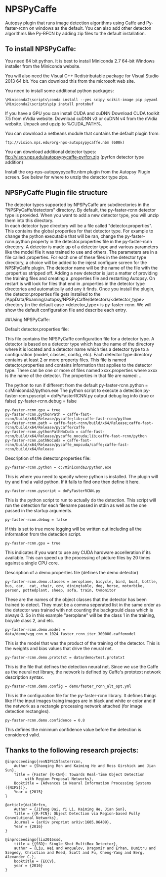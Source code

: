 # NPSPyCaffe
Autopsy plugin that runs image detection algorithms using Caffe and Py-faster-rcnn on windows as the default.  You can also add other detecton algorithms like Py-RFCN by adding zip files to the default installation.


## To install NPSPyCaffe:

You need 64 bit python.  It is best to install Miniconda 2.7 64-bit Windows installer from the Miniconda website.

You will also need the Visual C++ Redistributable package for Visual Studio 2013 64 bit.  You can download this from the microsoft web site.

You need to install some additional python packages:

    \Miniconda2\scripts\conda install --yes scipy scikit-image pip pyyaml
    \Miniconda2\scripts\pip install protobuf

If you have a GPU you can install CUDA and cuDNN
Download CUDA toolkit 7.5 from nVidia website.
Download cuDNN v3 or cuDNN v4 from the nVidia website.  Unpack and upzip to %CUDA_PATH%.

You can download a netbeans module that contains the default plugin from:

    ftp://vision.nps.edu/org-nps-autopsypycaffe.nbm (600k)

You can download additional detector types:
    ftp://vison.nps.edu/autopsypycaffe-pyrfcn.zip  (pyrfcn detector type addition)

Install the org-nps-autopsypycaffe.nbm plugin from the Autopsy Plugin screen.
See below for where to unzip the detector type zips.

## NPSPyCaffe Plugin file structure

The detector types supported by NPSPyCaffe are subdirectories in the "NPSPyCaffe/detectors" directory.  By default, the py-faster-rcnn detector type is provided.  When you want to add a new detector type, you will unzip them into this directory.  
In each detector type directory will be a file called "detector.properties". This contains the global properties for that detector type.  For example to change the python executable that will be ran, change the py-faster-rcnn.python property in the detector.properties file in the py-faster-rcnn directory.
A detector is made up of a detector type and various parameters like the model file it was trained to use and others.  The parameters are in a file called <detector name>.properties.  For each one of these files in the detector type directory, a choice will be added to the injest configure screen for the NPSPyCaffe plugin.  The detector name will be the name of the file with the .properties stripped off. Adding a new detector is just a matter of providing the training files and creating a <detector name>.properties file and restarting Autopsy.  On restart is will look for files that end in .properties in the detector type directories and automatically add any it finds.
Once you install the plugin, the detector.properties file gets installed to the <Users directory>/AppData/Roaming/autopsy/NPSPyCaffe/detectors/<detector_type> directory (in the default case <detector_type> is py-faster-rcnn. We will show the default configuration file and describe each entry.

##Using NPSPyCaffe:


Default detector.properties file:

This file contains the NPSPyCaffe configuration file for a detector type.
A detector is based on a detector type which has the name of the directory
where it is located and a detector name which ties a detector type to a
configuration (model, classes, config, etc).  Each detector type directory
contains at least 2 or more property files. This file is named
detector.properties and contains information that applies to the detector
type.  There can be one or more of files named xxxx.properties where
xxxx is the name of the detector.  The properties in that file are  named:
<detector type>.<detector name>.<property>

The python to run if different from the default
    py-faster-rcnn.python = c:/Miniconda2/python.exe
The python script to execute a detection
    py-faster-rcnn.pyscript =  doPyFasterRCNN.py
output debug log info (true or false)
    py-faster-rcnn.debug = false

    py-faster-rcnn.gpu = true
    py-faster-rcnn.pythonPath = caffe-fast-rcnn/build/x64/Release/pycaffe;lib;caffe-fast-rcnn/python
    py-faster-rcnn.path = caffe-fast-rcnn/build/x64/Release;caffe-fast-rcnn/build/x64/Release/pycaffe/caffe
    py-faster-rcnn.pythonPathNoCuda = caffe-fast-rcnn/build/x64/Release/pycaffe_nocuda;lib;caffe-fast-rcnn/python
    py-faster-rcnn.pathNoCuda = caffe-fast-rcnn/build/x64/Release/pycaffe_nopcuda/caffe;caffe-fast-rcnn/build/x64/Release

Description of the detector.properties file:

    py-faster-rcnn.python = c:/Miniconda2/python.exe
This is where you need to specify where python is installed.  The plugin will try and find a valid python.  If it fails to find one then define it here.    


    py-faster-rcnn.pyscript = doPyFasterRCNN.py
This is the python script to run to actually do the detection.  This script will run the detection for each filename passed in stdin as well as the one passed in the startup arguments. 

    py-faster-rcnn.debug = false
If this is set to true more logging will be written out including all the information from the detection script.

    py-faster-rcnn.gpu = true
This indicates if you want to use any CUDA hardware accelleration if its available. This can speed up the processing of picture files by 20 times against a single CPU core.


Description of a demo.properties file (defines the demo detector)

	py-faster-rcnn.demo.classes = aeroplane, bicycle, bird, boat, bottle, bus, car,  cat, chair, cow, diningtable, dog, horse, motorbike, person, pottedplant, sheep, sofa, train, tvmonitor
These are the names of the object classes that the detector has been trained to detect.  They must be a comma seperated list in the same order as the detector was trained with not counting the backgrould class which is always 0.  So in this example "aeroplane" will be the class 1 in the training, bicycle class 2, and etc.

	py-faster-rcnn.demo.model = data/demo/vgg_cnn_m_1024_faster_rcnn_iter_300000.caffemodel
This is the model that was the product of the training of the detector.  This is the weights and bias values that drive the neural net.


    py-faster-rcnn.demo.prototxt = data/demo/test.prototxt
This is the file that defines the detection neural net.  Since we use the Caffe as the neural net library, the network is defined by Caffe's prototext network description syntax.

    py-faster-rcnn.demo.config = demo/faster_rcnn_alt_opt.yml
This is the configuration file for the py-faster-rcnn library.  It defines things like if the input images traing images are in black and white or color and if the network as a rectangle processing network attached (for image detection rectangles).

    py-faster-rcnn.demo.confidence = 0.8
This defines the minimum confidence value before the detection is considered valid. 

## Thanks to the following research projects:

    @inproceedings{renNIPS15fasterrcnn,
        Author = {Shaoqing Ren and Kaiming He and Ross Girshick and Jian Sun},
        Title = {Faster {R-CNN}: Towards Real-Time Object Detection
             with Region Proposal Networks},
        Booktitle = {Advances in Neural Information Processing Systems ({NIPS})},
        Year = {2015}
    }

    @article{dai16rfcn,
        Author = {Jifeng Dai, Yi Li, Kaiming He, Jian Sun},
        Title = {{R-FCN}: Object Detection via Region-based Fully Convolutional Networks},
        Journal = {arXiv preprint arXiv:1605.06409},
        Year = {2016}
    }

    @inproceedings{liu2016ssd,
        title = {{SSD}: Single Shot MultiBox Detector},
        author = {Liu, Wei and Anguelov, Dragomir and Erhan, Dumitru and Szegedy, Christian and Reed, Scott and Fu, Cheng-Yang and Berg, Alexander C.},
        booktitle = {ECCV},
        year = {2016}
    }



